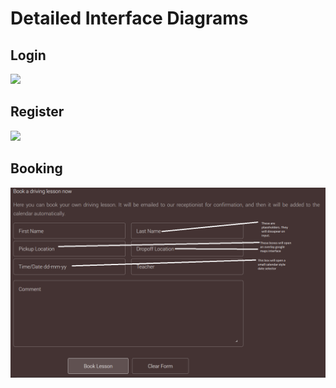 Detailed Interface Diagrams
===========================

Login
-----
<img src="http://i.imgur.com/AsKp4TP.png" />

Register
--------
<img src="http://i.imgur.com/9tPva1T.png" />

Booking
-------
<img src="./123.png" />

